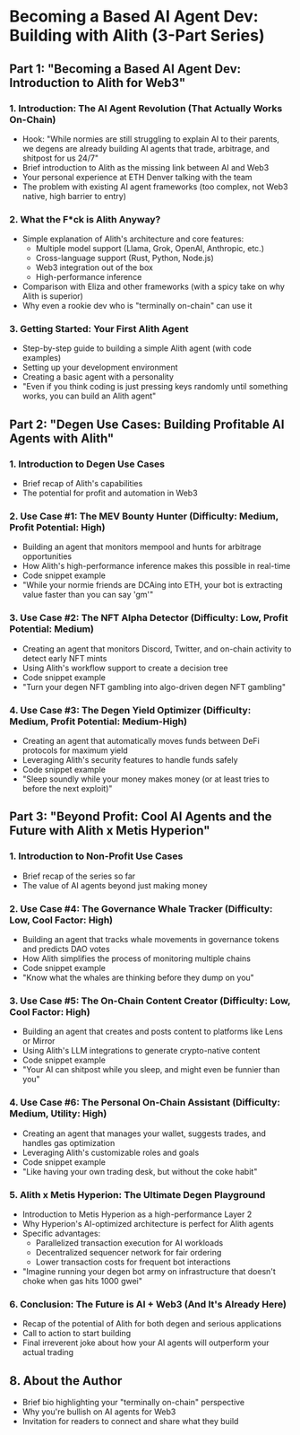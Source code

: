 # Becoming a Based AI Agent Dev: Building with Alith (3-Part Series)

## Part 1: "Becoming a Based AI Agent Dev: Introduction to Alith for Web3"

### 1. Introduction: The AI Agent Revolution (That Actually Works On-Chain)
- Hook: "While normies are still struggling to explain AI to their parents, we degens are already building AI agents that trade, arbitrage, and shitpost for us 24/7"
- Brief introduction to Alith as the missing link between AI and Web3
- Your personal experience at ETH Denver talking with the team
- The problem with existing AI agent frameworks (too complex, not Web3 native, high barrier to entry)

### 2. What the F*ck is Alith Anyway?
- Simple explanation of Alith's architecture and core features:
  - Multiple model support (Llama, Grok, OpenAI, Anthropic, etc.)
  - Cross-language support (Rust, Python, Node.js)
  - Web3 integration out of the box
  - High-performance inference
- Comparison with Eliza and other frameworks (with a spicy take on why Alith is superior)
- Why even a rookie dev who is "terminally on-chain" can use it

### 3. Getting Started: Your First Alith Agent
- Step-by-step guide to building a simple Alith agent (with code examples)
- Setting up your development environment
- Creating a basic agent with a personality
- "Even if you think coding is just pressing keys randomly until something works, you can build an Alith agent"

## Part 2: "Degen Use Cases: Building Profitable AI Agents with Alith"

### 1. Introduction to Degen Use Cases
- Brief recap of Alith's capabilities
- The potential for profit and automation in Web3

### 2. Use Case #1: The MEV Bounty Hunter (Difficulty: Medium, Profit Potential: High)
- Building an agent that monitors mempool and hunts for arbitrage opportunities
- How Alith's high-performance inference makes this possible in real-time
- Code snippet example
- "While your normie friends are DCAing into ETH, your bot is extracting value faster than you can say 'gm'"

### 3. Use Case #2: The NFT Alpha Detector (Difficulty: Low, Profit Potential: Medium)
- Creating an agent that monitors Discord, Twitter, and on-chain activity to detect early NFT mints
- Using Alith's workflow support to create a decision tree
- Code snippet example
- "Turn your degen NFT gambling into algo-driven degen NFT gambling"

### 4. Use Case #3: The Degen Yield Optimizer (Difficulty: Medium, Profit Potential: Medium-High)
- Creating an agent that automatically moves funds between DeFi protocols for maximum yield
- Leveraging Alith's security features to handle funds safely
- Code snippet example
- "Sleep soundly while your money makes money (or at least tries to before the next exploit)"

## Part 3: "Beyond Profit: Cool AI Agents and the Future with Alith x Metis Hyperion"

### 1. Introduction to Non-Profit Use Cases
- Brief recap of the series so far
- The value of AI agents beyond just making money

### 2. Use Case #4: The Governance Whale Tracker (Difficulty: Low, Cool Factor: High)
- Building an agent that tracks whale movements in governance tokens and predicts DAO votes
- How Alith simplifies the process of monitoring multiple chains
- Code snippet example
- "Know what the whales are thinking before they dump on you"

### 3. Use Case #5: The On-Chain Content Creator (Difficulty: Low, Cool Factor: High)
- Building an agent that creates and posts content to platforms like Lens or Mirror
- Using Alith's LLM integrations to generate crypto-native content
- Code snippet example
- "Your AI can shitpost while you sleep, and might even be funnier than you"

### 4. Use Case #6: The Personal On-Chain Assistant (Difficulty: Medium, Utility: High)
- Creating an agent that manages your wallet, suggests trades, and handles gas optimization
- Leveraging Alith's customizable roles and goals
- Code snippet example
- "Like having your own trading desk, but without the coke habit"

### 5. Alith x Metis Hyperion: The Ultimate Degen Playground
- Introduction to Metis Hyperion as a high-performance Layer 2
- Why Hyperion's AI-optimized architecture is perfect for Alith agents
- Specific advantages:
  - Parallelized transaction execution for AI workloads
  - Decentralized sequencer network for fair ordering
  - Lower transaction costs for frequent bot interactions
- "Imagine running your degen bot army on infrastructure that doesn't choke when gas hits 1000 gwei"

### 6. Conclusion: The Future is AI + Web3 (And It's Already Here)
- Recap of the potential of Alith for both degen and serious applications
- Call to action to start building
- Final irreverent joke about how your AI agents will outperform your actual trading

## 8. About the Author

- Brief bio highlighting your "terminally on-chain" perspective
- Why you're bullish on AI agents for Web3
- Invitation for readers to connect and share what they build 